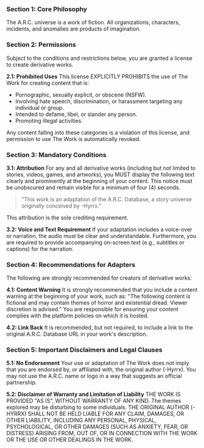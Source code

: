 ### Section 1: Core Philosophy
The A.R.C. universe is a work of fiction. All organizations, characters, incidents, and anomalies are products of imagination.

### Section 2: Permissions
Subject to the conditions and restrictions below, you are granted a license to create derivative works.

**2.1: Prohibited Uses**
This license EXPLICITLY PROHIBITS the use of The Work for creating content that is:
*   Pornographic, sexually explicit, or obscene (NSFW).
*   Involving hate speech, discrimination, or harassment targeting any individual or group.
*   Intended to defame, libel, or slander any person.
*   Promoting illegal activities.

   Any content falling into these categories is a violation of this license, and permission to use The Work is automatically revoked.


### Section 3: Mandatory Conditions

**3.1: Attribution**
For any and all derivative works (including but not limited to stories, videos, games, and artworks), you MUST display the following text clearly and prominently at the beginning of your content. This notice must be unobscured and remain visible for a minimum of four (4) seconds.

> "This work is an adaptation of the A.R.C. Database, a story universe originally conceived by -Hyrrx."

This attribution is the sole crediting requirement.

**3.2: Voice and Text Requirement**
If your adaptation includes a voice-over or narration, the audio must be clear and understandable. Furthermore, you are required to provide accompanying on-screen text (e.g., subtitles or captions) for the narration.

### Section 4: Recommendations for Adapters

The following are strongly recommended for creators of derivative works:

**4.1: Content Warning**
It is strongly recommended that you include a content warning at the beginning of your work, such as: "The following content is fictional and may contain themes of horror and existential dread. Viewer discretion is advised." You are responsible for ensuring your content complies with the platform policies on which it is hosted.

**4.2: Link Back**
It is recommended, but not required, to include a link to the original A.R.C. Database URL in your work's description.

### Section 5: Important Disclaimers and Legal Clauses

**5.1: No Endorsement**
Your use or adaptation of The Work does not imply that you are endorsed by, or affiliated with, the original author (-Hyrrx). You may not use the A.R.C. name or logo in a way that suggests an official partnership.

**5.2: Disclaimer of Warranty and Limitation of Liability**
THE WORK IS PROVIDED "AS IS", WITHOUT WARRANTY OF ANY KIND. The themes explored may be disturbing to some individuals. THE ORIGINAL AUTHOR (-HYRRX) SHALL NOT BE HELD LIABLE FOR ANY CLAIM, DAMAGES, OR OTHER LIABILITY, INCLUDING ANY PERSONAL, PHYSICAL, PSYCHOLOGICAL, OR OTHER DAMAGES (SUCH AS ANXIETY, FEAR, OR DISTRESS) ARISING FROM, OUT OF, OR IN CONNECTION WITH THE WORK OR THE USE OR OTHER DEALINGS IN THE WORK.

